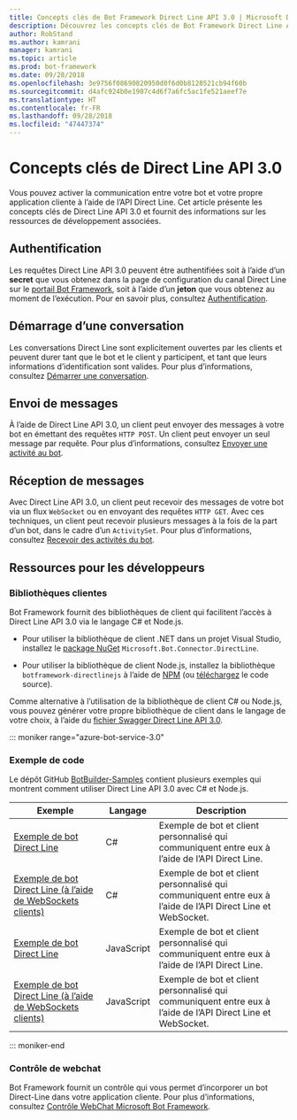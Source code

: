 ```yaml
---
title: Concepts clés de Bot Framework Direct Line API 3.0 | Microsoft Docs
description: Découvrez les concepts clés de Bot Framework Direct Line API 3.0.
author: RobStand
ms.author: kamrani
manager: kamrani
ms.topic: article
ms.prod: bot-framework
ms.date: 09/28/2018
ms.openlocfilehash: 3e9756f08690820950d0f6d0b8128521cb94f60b
ms.sourcegitcommit: d4afc924b0e1907c4d6f7a6fc5ac1fe521aeef7e
ms.translationtype: HT
ms.contentlocale: fr-FR
ms.lasthandoff: 09/28/2018
ms.locfileid: "47447374"
---
```

# <a name="key-concepts-in-direct-line-api-30"></a>Concepts clés de Direct Line API 3.0

Vous pouvez activer la communication entre votre bot et votre propre application cliente à l’aide de l’API Direct Line. Cet article présente les concepts clés de Direct Line API 3.0 et fournit des informations sur les ressources de développement associées.

## <a name="authentication"></a>Authentification

Les requêtes Direct Line API 3.0 peuvent être authentifiées soit à l’aide d’un **secret** que vous obtenez dans la page de configuration du canal Direct Line sur le <a href="https://dev.botframework.com/" target="_blank">portail Bot Framework</a>, soit à l’aide d’un **jeton** que vous obtenez au moment de l’exécution. Pour en savoir plus, consultez [Authentification](bot-framework-rest-direct-line-3-0-authentication.md).

## <a name="starting-a-conversation"></a>Démarrage d’une conversation

Les conversations Direct Line sont explicitement ouvertes par les clients et peuvent durer tant que le bot et le client y participent, et tant que leurs informations d’identification sont valides. Pour plus d’informations, consultez [Démarrer une conversation](bot-framework-rest-direct-line-3-0-start-conversation.md).

## <a name="sending-messages"></a>Envoi de messages

À l’aide de Direct Line API 3.0, un client peut envoyer des messages à votre bot en émettant des requêtes `HTTP POST`. Un client peut envoyer un seul message par requête. Pour plus d’informations, consultez [Envoyer une activité au bot](bot-framework-rest-direct-line-3-0-send-activity.md).

## <a name="receiving-messages"></a>Réception de messages

Avec Direct Line API 3.0, un client peut recevoir des messages de votre bot via un flux `WebSocket` ou en envoyant des requêtes `HTTP GET`. Avec ces techniques, un client peut recevoir plusieurs messages à la fois de la part d’un bot, dans le cadre d’un `ActivitySet`. Pour plus d’informations, consultez [Recevoir des activités du bot](bot-framework-rest-direct-line-3-0-receive-activities.md).

## <a name="developer-resources"></a>Ressources pour les développeurs

### <a name="client-libraries"></a>Bibliothèques clientes

Bot Framework fournit des bibliothèques de client qui facilitent l’accès à Direct Line API 3.0 via le langage C# et Node.js. 

- Pour utiliser la bibliothèque de client .NET dans un projet Visual Studio, installez le <a href="https://www.nuget.org/packages/Microsoft.Bot.Connector.DirectLine" target="_blank">package NuGet</a> `Microsoft.Bot.Connector.DirectLine`. 

- Pour utiliser la bibliothèque de client Node.js, installez la bibliothèque `botframework-directlinejs` à l’aide de <a href="https://www.npmjs.com/package/botframework-directlinejs" target="_blank">NPM</a> (ou <a href="https://github.com/Microsoft/BotFramework-DirectLineJS" target="_blank">téléchargez</a> le code source).

Comme alternative à l’utilisation de la bibliothèque de client C# ou Node.js, vous pouvez générer votre propre bibliothèque de client dans le langage de votre choix, à l’aide du <a href="https://docs.botframework.com/en-us/restapi/directline3/swagger.json" target="_blank">fichier Swagger Direct Line API 3.0</a>.

::: moniker range="azure-bot-service-3.0"

### <a name="sample-code"></a>Exemple de code

Le dépôt GitHub <a href="https://github.com/Microsoft/BotBuilder-Samples/tree/v3-sdk-samples" target="_blank">BotBuilder-Samples</a> contient plusieurs exemples qui montrent comment utiliser Direct Line API 3.0 avec C# et Node.js.

| Exemple | Langage | Description |
|----|----|----|
| <a href="https://github.com/Microsoft/BotBuilder-Samples/tree/v3-sdk-samples/CSharp/core-DirectLine" target="_blank">Exemple de bot Direct Line</a> | C# | Exemple de bot et client personnalisé qui communiquent entre eux à l’aide de l’API Direct Line. |
| <a href="https://github.com/Microsoft/BotBuilder-Samples/tree/v3-sdk-samples/CSharp/core-DirectLineWebSockets" target="_blank">Exemple de bot Direct Line (à l’aide de WebSockets clients)</a> | C# | Exemple de bot et client personnalisé qui communiquent entre eux à l’aide de l’API Direct Line et WebSocket. |
| <a href="https://github.com/Microsoft/BotBuilder-Samples/tree/v3-sdk-samples/Node/core-DirectLine" target="_blank">Exemple de bot Direct Line</a> | JavaScript | Exemple de bot et client personnalisé qui communiquent entre eux à l’aide de l’API Direct Line. |
| <a href="https://github.com/Microsoft/BotBuilder-Samples/tree/v3-sdk-samples/Node/core-DirectLineWebSockets" target="_blank">Exemple de bot Direct Line (à l’aide de WebSockets clients)</a> | JavaScript | Exemple de bot et client personnalisé qui communiquent entre eux à l’aide de l’API Direct Line et WebSocket. |

::: moniker-end

### <a name="web-chat-control"></a>Contrôle de webchat 

Bot Framework fournit un contrôle qui vous permet d’incorporer un bot Direct-Line dans votre application cliente. Pour plus d’informations, consultez <a href="https://github.com/Microsoft/BotFramework-WebChat" target="_blank">Contrôle WebChat Microsoft Bot Framework</a>.
